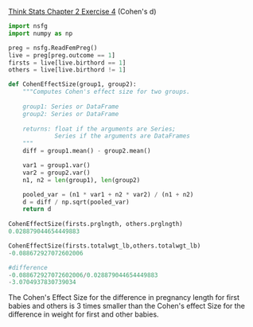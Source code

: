 [Think Stats Chapter 2 Exercise 4](http://greenteapress.com/thinkstats2/html/thinkstats2003.html#toc24) (Cohen's d)
```python
import nsfg
import numpy as np

preg = nsfg.ReadFemPreg()
live = preg[preg.outcome == 1]
firsts = live[live.birthord == 1]
others = live[live.birthord != 1]

def CohenEffectSize(group1, group2):
    """Computes Cohen's effect size for two groups.
    
    group1: Series or DataFrame
    group2: Series or DataFrame
    
    returns: float if the arguments are Series;
             Series if the arguments are DataFrames
    """
    diff = group1.mean() - group2.mean()

    var1 = group1.var()
    var2 = group2.var()
    n1, n2 = len(group1), len(group2)

    pooled_var = (n1 * var1 + n2 * var2) / (n1 + n2)
    d = diff / np.sqrt(pooled_var)
    return d
    
CohenEffectSize(firsts.prglngth, others.prglngth)
0.028879044654449883

CohenEffectSize(firsts.totalwgt_lb,others.totalwgt_lb)
-0.088672927072602006

#difference
-0.088672927072602006/0.028879044654449883
-3.0704937830739034
```
The Cohen's Effect Size for the difference in pregnancy length for first babies and others is 3 times smaller than the Cohen's effect Size for the difference in weight for first and other babies.
    
